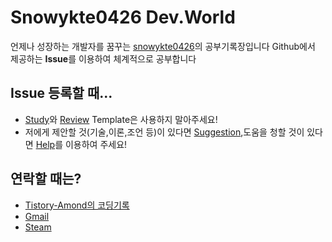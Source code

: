# Snowykte0426 Dev.World
언제나 성장하는 개발자를 꿈꾸는 [snowykte0426](https://github.com/snowykte0426)의 공부기록장입니다
Github에서 제공하는 **Issue**를 이용하여 체계적으로 공부합니다

## Issue 등록할 때...
+ [Study](https://github.com/snowykte0426/todo/blob/main/.github/ISSUE_TEMPLATE/study.md)와 [Review](https://github.com/snowykte0426/todo/blob/main/.github/ISSUE_TEMPLATE/review.md) Template은 사용하지 말아주세요!
+ 저에게 제안할 것(기술,이론,조언 등)이 있다면 [Suggestion](https://github.com/snowykte0426/todo/blob/main/.github/ISSUE_TEMPLATE/suggestion.md),도움을 청할 것이 있다면 [Help](https://github.com/snowykte0426/todo/blob/main/.github/ISSUE_TEMPLATE/help.md)를 이용하여 주세요!

## 연락할 때는?
+ [Tistory-Amond의 코딩기록](https://amond-codingredord.tistory.com)
+ [Gmail](s24058@gsm.hs.kr)
+ [Steam](https://steamcommunity.com/id/Kimtaeeanjjab4044/)
